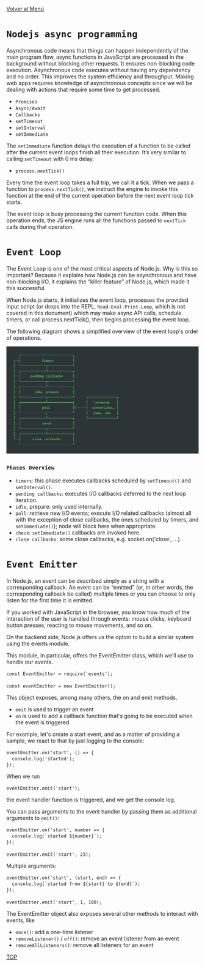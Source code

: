 [Volver al Menú](../root.md)

# `Nodejs async programming`

Asynchronous code means that things can happen independently of the main program flow, async functions in JavaScript are processed in the background without blocking other requests. It ensures non-blocking code execution. Asynchronous code executes without having any dependency and no order. This improves the system efficiency and throughput. Making web apps requires knowledge of asynchronous concepts since we will be dealing with actions that require some time to get processed.

- `Promises`
- `Async/Await`
- `Callbacks`
- `setTimeout`
- `setInterval`
- `setImmediate`

The `setImmediate` function delays the execution of a function to be called after the current event loops finish all their execution. It’s very similar to calling `setTimeout` with 0 ms delay.

- `process.nextTick()`

Every time the event loop takes a full trip, we call it a tick. When we pass a function to `process.nextTick()`, we instruct the engine to invoke this function at the end of the current operation before the next event loop tick starts.

The event loop is busy processing the current function code. When this operation ends, the JS engine runs all the functions passed to `nextTick` calls during that operation.

# `Event Loop`

The Event Loop is one of the most critical aspects of Node.js. Why is this so important? Because it explains how Node.js can be asynchronous and have non-blocking I/O, it explains the “killer feature” of Node.js, which made it this successful.

When Node.js starts, it initializes the event loop, processes the provided input script (or drops into the REPL, `Read-Eval-Print-Loop`, which is not covered in this document) which may make async API calls, schedule timers, or call process.nextTick(), then begins processing the event loop.

The following diagram shows a simplified overview of the event loop's order of operations.

<img src="async.png">

### `Phases Overview`

- `timers`: this phase executes callbacks scheduled by `setTimeout()` and `setInterval()`.
- `pending callbacks`: executes I/O callbacks deferred to the next loop iteration.
- `idle`, prepare: only used internally.
- `poll`: retrieve new I/O events; execute I/O related callbacks (almost all with the exception of close callbacks, the ones scheduled by timers, and `setImmediate()`); node will block here when appropriate.
- `check`: `setImmediate()` callbacks are invoked here.
- `close callbacks`: some close callbacks, e.g. socket.on('close', ...).


# `Event Emitter`

In Node.js, an event can be described simply as a string with a corresponding callback. An event can be “emitted” (or, in other words, the corresponding callback be called) multiple times or you can choose to only listen for the first time it is emitted.

If you worked with JavaScript in the browser, you know how much of the interaction of the user is handled through events: mouse clicks, keyboard button presses, reacting to mouse movements, and so on.

On the backend side, Node.js offers us the option to build a similar system using the events module.

This module, in particular, offers the EventEmitter class, which we'll use to handle our events.

```
const EventEmitter = require('events');

const eventEmitter = new EventEmitter();
```

This object exposes, among many others, the on and emit methods.

- `emit` is used to trigger an event
- `on` is used to add a callback function that's going to be executed when the event is triggered

For example, let's create a start event, and as a matter of providing a sample, we react to that by just logging to the console:

```
eventEmitter.on('start', () => {
  console.log('started');
});
```

When we run

```
eventEmitter.emit('start');
```

the event handler function is triggered, and we get the console log.

You can pass arguments to the event handler by passing them as additional arguments to `emit()`:

```
eventEmitter.on('start', number => {
  console.log(`started ${number}`);
});

eventEmitter.emit('start', 23);
```

Multiple arguments:

```
eventEmitter.on('start', (start, end) => {
  console.log(`started from ${start} to ${end}`);
});

eventEmitter.emit('start', 1, 100);
```

The EventEmitter object also exposes several other methods to interact with events, like

- `once()`: add a one-time listener
- `removeListener()` / `off()`: remove an event listener from an event
- `removeAllListeners()`: remove all listeners for an event


[TOP](#nodejs-async-programming)